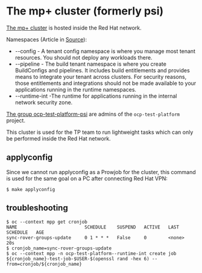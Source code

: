 # The mp+ cluster (formerly psi)

[The mp+ cluster](https://console-openshift-console.apps.prod-stable-spoke1-dc-iad2.itup.redhat.com/k8s/cluster/projects/ocp-test-platform--runtime-int) is hosted inside the Red Hat network.

Namespaces (Article in [Source](https://redhat.service-now.com/help?id=kb_article_view&sysparm_article=KB0015964)):
 -   --config - A tenant config namespace is where you manage most tenant resources. You should not deploy any workloads there.
 -   --pipeline - The build tenant namespace is where you create BuildConfigs and pipelines. It includes build entitlements and provides means to integrate your tenant across clusters. For security reasons, those entitlements and integrations should not be made available to your applications running in the runtime namespaces.
 -   --runtime-int -The runtime for applications running in the internal network security zone.

[The group ocp-test-platform-psi](https://rover.redhat.com/groups/group/ocp-test-platform-psi) are admins of the `ocp-test-platform` project.

This cluster is used for the TP team to run lightweight tasks which can only be performed inside the Red Hat network.


## applyconfig
Since we cannot run applyconfig as a Prowjob for the cluster, this command is used for the same goal on a PC after connecting Red Hat VPN:

```console
$ make applyconfig
```

## troubleshooting

```console
$ oc --context mpp get cronjob
NAME                         SCHEDULE    SUSPEND   ACTIVE   LAST SCHEDULE   AGE
sync-rover-groups-update     0 1 * * *   False     0        <none>          20s
$ cronjob_name=sync-rover-groups-update
$ oc --context mpp -n ocp-test-platform--runtime-int create job ${cronjob_name}-test-job-$USER-$(openssl rand -hex 6) --from=cronjob/${cronjob_name}
```
